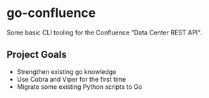 # go-confluence

Some basic CLI tooling for the Confluence "Data Center REST API".

## Project Goals

- Strengthen existing go knowledge
- Use Cobra and Viper for the first time
- Migrate some existing Python scripts to Go
